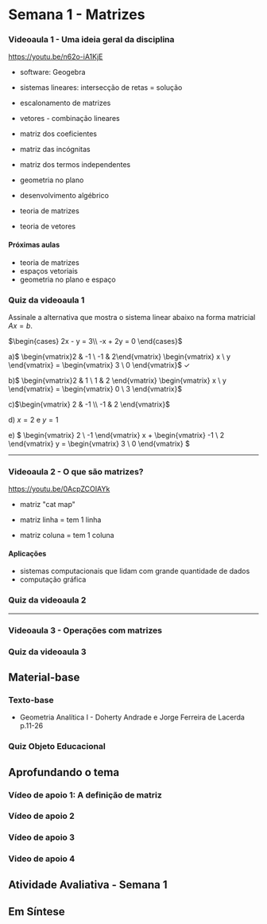 # Semana 1 - Matrizes

### Videoaula 1 - Uma ideia geral da disciplina
https://youtu.be/n62o-iA1KjE

- software: Geogebra
- sistemas lineares: intersecção de retas = solução
- escalonamento de matrizes
- vetores - combinação lineares

- matriz dos coeficientes
- matriz das incógnitas
- matriz dos termos independentes

- geometria no plano
- desenvolvimento algébrico
- teoria de matrizes
- teoria de vetores

#### Próximas aulas
- teoria de matrizes
- espaços vetoriais
- geometria no plano e espaço


### Quiz da videoaula 1
Assinale a alternativa que mostra o sistema linear abaixo na forma matricial $Ax = b$.

$\begin{cases}
2x - y = 3\\
-x + 2y = 0
\end{cases}$

a)$
\begin{vmatrix}2 & -1 \\ -1 & 2\end{vmatrix}
\begin{vmatrix} x \\ y \end{vmatrix} = 
\begin{vmatrix} 3 \\ 0 \end{vmatrix}$     &check;

b)$
\begin{vmatrix}2 & 1 \\ 1 & 2 \end{vmatrix}
\begin{vmatrix} x \\ y \end{vmatrix} =
\begin{vmatrix} 0 \\ 3 \end{vmatrix}$

c)$\begin{vmatrix} 2 & -1 \\ -1 & 2 \end{vmatrix}$

d) $x = 2$ e $y = 1$

e) $ 
\begin{vmatrix} 2 \\ -1 \end{vmatrix} x +
\begin{vmatrix} -1 \\ 2 \end{vmatrix} y =
\begin{vmatrix} 3 \\ 0 \end{vmatrix} $

--- 

### Videoaula 2 - O que são matrizes?
https://youtu.be/0AcpZCOIAYk

- matriz "cat map"

- matriz linha = tem 1 linha
- matriz coluna = tem 1 coluna

#### Aplicações
- sistemas computacionais que lidam com grande quantidade de dados
- computação gráfica


### Quiz da videoaula 2

---

### Videoaula 3 - Operações com matrizes

### Quiz da videoaula 3



## Material-base
### Texto-base
- Geometria Analítica I - Doherty Andrade e Jorge Ferreira de Lacerda p.11-26

### Quiz Objeto Educacional

## Aprofundando o tema
### Vídeo de apoio 1: A definição de matriz

### Vídeo de apoio 2

### Vídeo de apoio 3

### Video de apoio 4

## Atividade Avaliativa - Semana 1

## Em Síntese